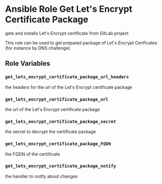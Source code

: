 # Ansible Role Get Let's Encrypt Certificate Package

gets and installs Let's Encrypt certificate from GitLab project

This role can be used to get prepared package of Let's Encrypt Cerificates (for instance by DNS challenge).

## Role Variables

### `get_lets_encrypt_certificate_package_url_headers`

the headers for the url of the Let's Encrypt certificate package

### `get_lets_encrypt_certificate_package_url`

the url of the Let's Encrypt certificate package

### `get_lets_encrypt_certificate_package_secret`

the secret to decrypt the certificate package

### `get_lets_encrypt_certificate_package_FQDN`

the FQDN of the certificate

### `get_lets_encrypt_certificate_package_notify`

the handler to notify about changes
